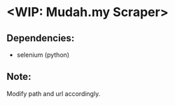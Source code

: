 # <WIP: Mudah.my Scraper>

## Dependencies:
- selenium (python)

## Note:
Modify path and url accordingly.

